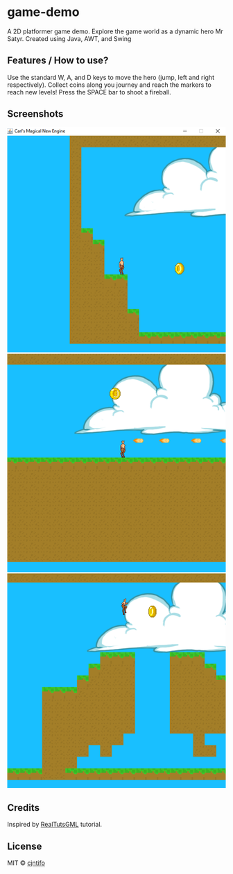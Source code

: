 # game-demo
A 2D platformer game demo. Explore the game world as a dynamic hero Mr Satyr.
Created using Java, AWT, and Swing

## Features / How to use?
Use the standard W, A, and D keys to move the hero (jump, left and right respectively).
Collect coins along you journey and reach the markers to reach new levels!
Press the SPACE bar to shoot a fireball.

## Screenshots
<img src="screenshot_1.png" />
<br>
<img src="screenshot_2.png" />
<br>
<img src="screenshot_3.png" />

## Credits
Inspired by [RealTutsGML](https://www.codingmadesimple.com) tutorial.

## License
MIT © [cjntifo]()

